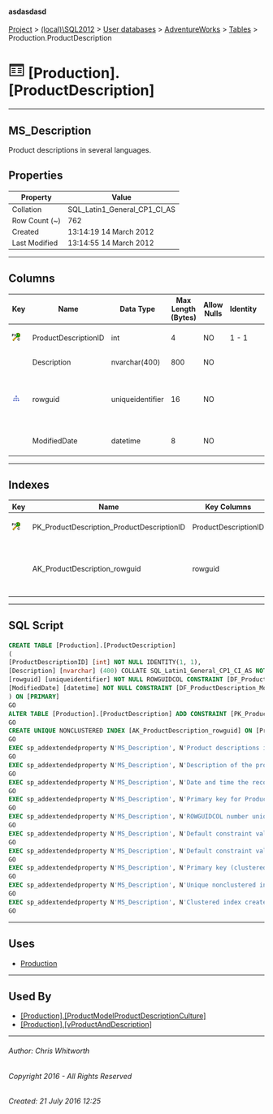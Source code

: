 #### asdasdasd

[Project](../../../../index.md) > [(local)\\SQL2012](../../../index.md) > [User databases](../../index.md) > [AdventureWorks](../index.md) > [Tables](Tables.md) > Production.ProductDescription

# ![Tables](../../../../Images/Table32.png) [Production].[ProductDescription]

---

## <a name="#description"></a>MS_Description

Product descriptions in several languages.

## <a name="#properties"></a>Properties

| Property | Value |
|---|---|
| Collation | SQL_Latin1_General_CP1_CI_AS |
| Row Count (~) | 762 |
| Created | 13:14:19 14 March 2012 |
| Last Modified | 13:14:55 14 March 2012 |


---

## <a name="#columns"></a>Columns

| Key | Name | Data Type | Max Length (Bytes) | Allow Nulls | Identity | Default | Description |
|---|---|---|---|---|---|---|---|
| [![Cluster Primary Key PK_ProductDescription_ProductDescriptionID: ProductDescriptionID](../../../../Images/pkcluster.png)](#indexes) | ProductDescriptionID | int | 4 | NO | 1 - 1 |  | _Primary key for ProductDescription records._ |
|  | Description | nvarchar(400) | 800 | NO |  |  | _Description of the product._ |
| [![Indexes AK_ProductDescription_rowguid](../../../../Images/Index.png)](#indexes) | rowguid | uniqueidentifier | 16 | NO |  | (newid()) | _ROWGUIDCOL number uniquely identifying the record. Used to support a merge replication sample._ |
|  | ModifiedDate | datetime | 8 | NO |  | (getdate()) | _Date and time the record was last updated._ |


---

## <a name="#indexes"></a>Indexes

| Key | Name | Key Columns | Unique | Description |
|---|---|---|---|---|
| [![Cluster Primary Key PK_ProductDescription_ProductDescriptionID: ProductDescriptionID](../../../../Images/pkcluster.png)](#indexes) | PK_ProductDescription_ProductDescriptionID | ProductDescriptionID | YES | _Primary key (clustered) constraint_ |
|  | AK_ProductDescription_rowguid | rowguid | YES | _Unique nonclustered index. Used to support replication samples._ |


---

## <a name="#sqlscript"></a>SQL Script

```sql
CREATE TABLE [Production].[ProductDescription]
(
[ProductDescriptionID] [int] NOT NULL IDENTITY(1, 1),
[Description] [nvarchar] (400) COLLATE SQL_Latin1_General_CP1_CI_AS NOT NULL,
[rowguid] [uniqueidentifier] NOT NULL ROWGUIDCOL CONSTRAINT [DF_ProductDescription_rowguid] DEFAULT (newid()),
[ModifiedDate] [datetime] NOT NULL CONSTRAINT [DF_ProductDescription_ModifiedDate] DEFAULT (getdate())
) ON [PRIMARY]
GO
ALTER TABLE [Production].[ProductDescription] ADD CONSTRAINT [PK_ProductDescription_ProductDescriptionID] PRIMARY KEY CLUSTERED  ([ProductDescriptionID]) ON [PRIMARY]
GO
CREATE UNIQUE NONCLUSTERED INDEX [AK_ProductDescription_rowguid] ON [Production].[ProductDescription] ([rowguid]) ON [PRIMARY]
GO
EXEC sp_addextendedproperty N'MS_Description', N'Product descriptions in several languages.', 'SCHEMA', N'Production', 'TABLE', N'ProductDescription', NULL, NULL
GO
EXEC sp_addextendedproperty N'MS_Description', N'Description of the product.', 'SCHEMA', N'Production', 'TABLE', N'ProductDescription', 'COLUMN', N'Description'
GO
EXEC sp_addextendedproperty N'MS_Description', N'Date and time the record was last updated.', 'SCHEMA', N'Production', 'TABLE', N'ProductDescription', 'COLUMN', N'ModifiedDate'
GO
EXEC sp_addextendedproperty N'MS_Description', N'Primary key for ProductDescription records.', 'SCHEMA', N'Production', 'TABLE', N'ProductDescription', 'COLUMN', N'ProductDescriptionID'
GO
EXEC sp_addextendedproperty N'MS_Description', N'ROWGUIDCOL number uniquely identifying the record. Used to support a merge replication sample.', 'SCHEMA', N'Production', 'TABLE', N'ProductDescription', 'COLUMN', N'rowguid'
GO
EXEC sp_addextendedproperty N'MS_Description', N'Default constraint value of GETDATE()', 'SCHEMA', N'Production', 'TABLE', N'ProductDescription', 'CONSTRAINT', N'DF_ProductDescription_ModifiedDate'
GO
EXEC sp_addextendedproperty N'MS_Description', N'Default constraint value of NEWID()', 'SCHEMA', N'Production', 'TABLE', N'ProductDescription', 'CONSTRAINT', N'DF_ProductDescription_rowguid'
GO
EXEC sp_addextendedproperty N'MS_Description', N'Primary key (clustered) constraint', 'SCHEMA', N'Production', 'TABLE', N'ProductDescription', 'CONSTRAINT', N'PK_ProductDescription_ProductDescriptionID'
GO
EXEC sp_addextendedproperty N'MS_Description', N'Unique nonclustered index. Used to support replication samples.', 'SCHEMA', N'Production', 'TABLE', N'ProductDescription', 'INDEX', N'AK_ProductDescription_rowguid'
GO
EXEC sp_addextendedproperty N'MS_Description', N'Clustered index created by a primary key constraint.', 'SCHEMA', N'Production', 'TABLE', N'ProductDescription', 'INDEX', N'PK_ProductDescription_ProductDescriptionID'
GO

```


---

## <a name="#uses"></a>Uses

* [Production](../Security/Schemas/Production.md)


---

## <a name="#usedby"></a>Used By

* [[Production].[ProductModelProductDescriptionCulture]](ProductModelProductDescriptionCulture.md)
* [[Production].[vProductAndDescription]](../Views/vProductAndDescription.md)


---

###### Author:  Chris Whitworth

###### Copyright 2016 - All Rights Reserved

###### Created: 21 July 2016 12:25

